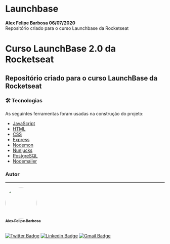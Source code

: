 # Launchbase
<strong> Alex Felipe Barbosa 06/07/2020 </strong> <br>
Repositório criado para o curso Launchbase da Rocketseat


# Curso LaunchBase 2.0 da Rocketseat

## Repositório criado para o curso LaunchBase da Rocketseat
<p align="center"></p>

### 🛠 Tecnologias

As seguintes ferramentas foram usadas na construção do projeto:

- [JavaScript](https://www.javascript.com/)
- [HTML]()
- [CSS]()
- [Express](https://expressjs.com/pt-br/)
- [Nodemon](https://nodemon.io/)
- [Nunjucks](https://www.npmjs.com/package/nunjucks)
- [PostgreSQL](https://www.postgresql.org/)
- [Nodemailer](https://nodemailer.com/about/)


### Autor
---

<a href="http://www.alexbarbosa.info/">
 <img style="border-radius: 50%;" src="https://avatars3.githubusercontent.com/u/12144620?s=460&u=b9785347e44440d8a08fbbaf61a72288c05671e0&v=4" width="100px;" alt=""/>
 <br />
 <sub><b>Alex Felipe Barbosa</b></sub></a> <a href="http://www.alexbarbosa.info/" title="Blog"></a>
  
<br>[![Twitter Badge](https://img.shields.io/badge/-@alexf_barbosa-1ca0f1?style=flat-square&labelColor=1ca0f1&logo=twitter&logoColor=white&link=https://twitter.com/alexf_barbosa)](https://twitter.com/alexf_barbosa) [![Linkedin Badge](https://img.shields.io/badge/-AlexFelipeBarbosa-blue?style=flat-square&logo=Linkedin&logoColor=white&link=https://www.linkedin.com/in/alexfelipebarbosa/)](https://www.linkedin.com/in/alexfelipebarbosa/) 
[![Gmail Badge](https://img.shields.io/badge/-alex@alexbarbosa.info-c14438?style=flat-square&logo=Gmail&logoColor=white&link=mailto:alex@alexbarbosa.info)](mailto:alex@alexbarbosa.info)
